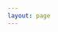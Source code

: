 ```yaml
---
layout: page
---
```

<script setup>
import {
  VPTeamPage,
  VPTeamPageTitle,
  VPTeamMembers,
  VPTeamPageSection
} from 'vitepress/theme'

const hqLeaders = [
  { avatar: '/about/hq/2013/正面.jpeg', name: '正面', title: '社长' },
  { avatar: '/about/hq/avatar.png', name: 'D君', title: '副社长' },
  { avatar: '/about/hq/2013/店长.jpeg', name: '店长', title: '副社长' },
  { avatar: '/about/hq/avatar.png', name: 'Miyu', title: '副社长' },
  { avatar: '/about/hq/avatar.png', name: '魍魉', title: '副社长' },
];

const vaMembers = [ // 演音部
  { avatar: '/about/hq/avatar.png', name: '满天', title: '部长' },
  { avatar: '/about/hq/avatar.png', name: '锐桑', title: '副部长' },
  { avatar: '/about/hq/avatar.png', name: '大漠', title: '副部长' },
  { avatar: '/about/hq/avatar.png', name: 'Panda', title: '副部长' },
];

const editMembers = [ // 编辑部
  { avatar: '/about/hq/avatar.png', name: '世闲', title: '部长' },
  { avatar: '/about/hq/avatar.png', name: '明蛋', title: '副部长' },
  { avatar: '/about/hq/avatar.png', name: '⑨', title: '副部长' },
  { avatar: '/about/hq/avatar.png', name: '小怨', title: '副部长' },
];

const cosMembers = [ // cos部
  { avatar: '/about/hq/avatar.png', name: '小吧', title: '部长' },
  { avatar: '/about/hq/avatar.png', name: '安妮', title: '副部长' },
  { avatar: '/about/hq/avatar.png', name: '毛毛虫', title: '副部长' },
  { avatar: '/about/hq/avatar.png', name: '菠萝', title: '副部长' },
];

const secretariatMembers = [ // 秘书处
  { avatar: '/about/hq/avatar.png', name: '小阳', title: '部长' },
  { avatar: '/about/hq/avatar.png', name: '阿木', title: '副部长' },
  { avatar: '/about/hq/avatar.png', name: '骚年', title: '副部长' },
];

const prMembers = [ // 公关部
  { avatar: '/about/hq/avatar.png', name: '岚', title: '部长' },
  { avatar: '/about/hq/avatar.png', name: '神妖', title: '副部长' },
  { avatar: '/about/hq/avatar.png', name: '小丑', title: '副部长' },
  { avatar: '/about/hq/avatar.png', name: '筒子', title: '副部长' },
];

</script>

<VPTeamPage>
  <VPTeamPageTitle>
    <template #title>2013HQ</template>
    <template #lead>2013.6-2014.6</template>
  </VPTeamPageTitle>

  <VPTeamPageSection>
    <template #title>社长团</template>
    <template #members>
      <VPTeamMembers size="small" :members="hqLeaders" />
    </template>
  </VPTeamPageSection>

  <VPTeamPageSection>
    <template #title>演音部</template>
    <template #members>
      <VPTeamMembers size="small" :members="vaMembers" />
    </template>
  </VPTeamPageSection>

  <VPTeamPageSection>
    <template #title>编辑部</template>
    <template #members>
      <VPTeamMembers size="small" :members="editMembers" />
    </template>
  </VPTeamPageSection>

  <VPTeamPageSection>
    <template #title>cos部</template>
    <template #members>
      <VPTeamMembers size="small" :members="cosMembers" />
    </template>
  </VPTeamPageSection>

  <VPTeamPageSection>
    <template #title>秘书处</template>
    <template #members>
      <VPTeamMembers size="small" :members="secretariatMembers" />
    </template>
  </VPTeamPageSection>

  <VPTeamPageSection>
    <template #title>公关部</template>
    <template #members>
      <VPTeamMembers size="small" :members="prMembers" />
    </template>
  </VPTeamPageSection>
</VPTeamPage>
